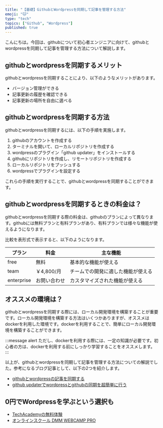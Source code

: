 ```yaml
---
title: "【基礎】GithubとWordpressを同期して記事を管理する方法"
emoji: "🐱"
type: "tech"
topics: ["Github", "Wordpress"]
published: true
---
```


こんにちは。今回は、githubについて初心者エンジニアに向けて、githubとwordpressを同期して記事を管理する方法について解説します。

## githubとwordpressを同期するメリット

githubとwordpressを同期することにより、以下のようなメリットがあります。

- バージョン管理ができる
- 記事更新の履歴を確認できる
- 記事更新の場所を自由に選べる

## githubとwordpressを同期する方法

githubとwordpressを同期するには、以下の手順を実施します。

1. githubのアカウントを作成する
2. ターミナルを開いて、ローカルリポジトリを作成する
3. wordpressのプラグイン「github updater」をインストールする
4. githubにリポジトリを作成し、リモートリポジトリを作成する
5. ローカルリポジトリをプッシュする
6. wordpressでプラグインを設定する

これらの手順を実行することで、githubとwordpressを同期することができます。

## githubとwordpressを同期するときの料金は？

githubとwordpressを同期する際の料金は、githubのプランによって異なります。githubには無料プランと有料プランがあり、有料プランでは様々な機能が使えるようになります。

比較を表形式で表示すると、以下のようになります。

| プラン | 料金 | 主な機能 |
| --- | --- | --- |
| free | 無料 | 基本的な機能が使える |
| team | ￥4,800/月 | チームでの開発に適した機能が使える |
| enterprise | お問い合わせ | カスタマイズされた機能が使える |

## オススメの環境は？

githubとwordpressを同期する際には、ローカル開発環境を構築することが重要です。ローカル開発環境を構築する方法はいくつかありますが、オススメはdockerを利用した環境です。dockerを利用することで、簡単にローカル開発環境を構築することができます。

:::message alert
ただし、dockerを利用する際には、一定の知識が必要です。初心者の方は、dockerを利用する前にしっかり学習することをオススメします。
:::

以上が、githubとwordpressを同期して記事を管理する方法についての解説でした。参考になるブログ記事として、以下の2つを紹介します。

- [githubとwordpressの記事を同期する](https://scriptstar.jp/mp/blog/githubwordpress.html)
- [github updaterでwordpressとgithubの同期を超簡単に行う](https://shironeko-blog.com/wordpress-github-updater/)

## 0円でWordpressを学ぶという選択も
- [TechAcademyの無料体験](//af.moshimo.com/af/c/click?a_id=2612475&amp;p_id=1555&amp;pc_id=2816&amp;pl_id=22706&amp;url=https%3A%2F%2Ftechacademy.jp%2Fhtmlcss-trial%3Futm_source%3Dmoshimo%26utm_medium%3Daffiliate%26utm_campaign%3Dtextad)
- [オンラインスクール DMM WEBCAMP PRO](//af.moshimo.com/af/c/click?a_id=2612482&amp;p_id=1363&amp;pc_id=2297&amp;pl_id=39999&amp;guid=ON)

